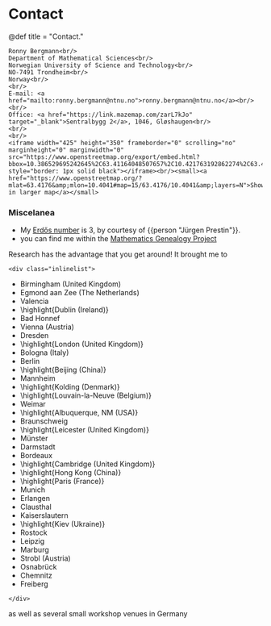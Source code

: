 # Contact

@def title = "Contact."

~~~
Ronny Bergmann<br/>
Department of Mathematical Sciences<br/>
Norwegian University of Science and Technology<br/>
NO-7491 Trondheim<br/>
Norway<br/>
<br/>
E-mail: <a href="mailto:ronny.bergmann@ntnu.no">ronny.bergmann@ntnu.no</a><br/>
<br/>
Office: <a href="https://link.mazemap.com/zarL7kJo" target="_blank">Sentralbygg 2</a>, 1046, Gløshaugen<br/>
<br/>
<br/>
<iframe width="425" height="350" frameborder="0" scrolling="no" marginheight="0" marginwidth="0" src="https://www.openstreetmap.org/export/embed.html?bbox=10.386529695242645%2C63.41164048507657%2C10.421763192862274%2C63.42356613469509&amp;layer=mapnik&amp;marker=63.41760392997316%2C10.404146444052458" style="border: 1px solid black"></iframe><br/><small><a href="https://www.openstreetmap.org/?mlat=63.4176&amp;mlon=10.4041#map=15/63.4176/10.4041&amp;layers=N">Show in larger map</a></small>
~~~

### Miscelanea

* My [Erd&#337;s number](https://oakland.edu/enp/) is 3, by courtesy of {{person "Jürgen Prestin"}}.
* you can find me within the [Mathematics Genealogy Project](https://www.genealogy.math.ndsu.nodak.edu/id.php?id=180383)

Research has the advantage that you get around! It brought me to

~~~
<div class="inlinelist">
~~~
* Birmingham (United Kingdom)
* Egmond aan Zee (The Netherlands)
* Valencia
* \highlight{Dublin (Ireland)}
* Bad Honnef
* Vienna (Austria)
* Dresden
* \highlight{London (United Kingdom)}
* Bologna (Italy)
* Berlin
* \highlight{Beijing (China)}
* Mannheim
* \highlight{Kolding (Denmark)}
* \highlight{Louvain-la-Neuve (Belgium)}
* Weimar
* \highlight{Albuquerque, NM (USA)}
* Braunschweig
* \highlight{Leicester (United Kingdom)}
* Münster
* Darmstadt
* Bordeaux
* \highlight{Cambridge (United Kingdom)}
* \highlight{Hong Kong (China)}
* \highlight{Paris (France)}
* Munich
* Erlangen
* Clausthal
* Kaiserslautern
* \highlight{Kiev (Ukraine)}
* Rostock
* Leipzig
* Marburg
* Strobl (Austria)
* Osnabrück
* Chemnitz
* Freiberg

~~~
</div>
~~~
as well as several small workshop venues in Germany
